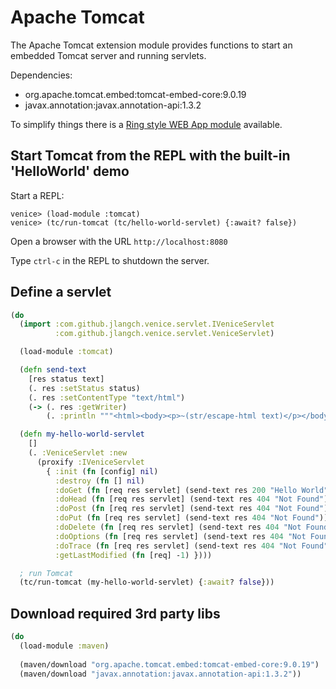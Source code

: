 # Apache Tomcat

The Apache Tomcat extension module provides functions to start an embedded 
Tomcat server and running servlets.

Dependencies:

 - org.apache.tomcat.embed:tomcat-embed-core:9.0.19
 - javax.annotation:javax.annotation-api:1.3.2

To simplify things there is a 
[Ring style WEB App module](ext-ring.md) available.
 
 
## Start Tomcat from the REPL with the built-in 'HelloWorld' demo 

Start a REPL:

```text
venice> (load-module :tomcat)
venice> (tc/run-tomcat (tc/hello-world-servlet) {:await? false})
```

Open a browser with the URL `http://localhost:8080`

Type `ctrl-c` in the REPL to shutdown the server.


## Define a servlet

```clojure
(do
  (import :com.github.jlangch.venice.servlet.IVeniceServlet
          :com.github.jlangch.venice.servlet.VeniceServlet)

  (load-module :tomcat)

  (defn send-text
    [res status text]
    (. res :setStatus status)
    (. res :setContentType "text/html")
    (-> (. res :getWriter)
        (. :println """<html><body><p>~(str/escape-html text)</p></body></html>""")))

  (defn my-hello-world-servlet
    []
    (. :VeniceServlet :new
      (proxify :IVeniceServlet
        { :init (fn [config] nil)
          :destroy (fn [] nil)
          :doGet (fn [req res servlet] (send-text res 200 "Hello World"))
          :doHead (fn [req res servlet] (send-text res 404 "Not Found"))
          :doPost (fn [req res servlet] (send-text res 404 "Not Found"))
          :doPut (fn [req res servlet] (send-text res 404 "Not Found"))
          :doDelete (fn [req res servlet] (send-text res 404 "Not Found"))
          :doOptions (fn [req res servlet] (send-text res 404 "Not Found"))
          :doTrace (fn [req res servlet] (send-text res 404 "Not Found"))
          :getLastModified (fn [req] -1) })))

  ; run Tomcat
  (tc/run-tomcat (my-hello-world-servlet) {:await? false}))
```


## Download required 3rd party libs

```clojure
(do
  (load-module :maven)
  
  (maven/download "org.apache.tomcat.embed:tomcat-embed-core:9.0.19")
  (maven/download "javax.annotation:javax.annotation-api:1.3.2"))
```
